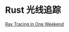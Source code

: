 ﻿# Rust 光线追踪

[Ray Tracing in One Weekend](https://misterdanb.github.io/raytracinginrust/#outputanimage/addingaprogressindicator)
